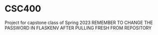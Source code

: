 # CSC400
Project for capstone class of Spring 2023
REMEMBER TO CHANGE THE PASSWORD IN FLASKENV AFTER PULLING FRESH FROM REPOSITORY
